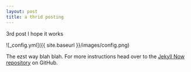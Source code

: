 ```yaml
---
layout: post
title: a thrid posting
---
```

3rd post
I hope it works

![_config.yml]({{ site.baseurl }}/images/config.png)

The ezst way blah blah. For more instructions head over to the [Jekyll Now repository](https://github.com/barryclark/jekyll-now) on GitHub.
